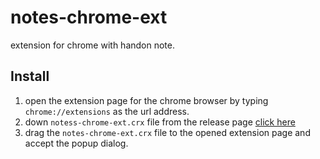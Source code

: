 # notes-chrome-ext
extension for chrome with handon note.

## Install

1. open the extension page for the chrome browser by typing `chrome://extensions` as the url address.
2. down `notess-chrome-ext.crx` file from the release page <a href="https://github.com/reed-lau/notes-chrome-ext/releases" target="_blank">click here</a>
3. drag the `notes-chrome-ext.crx` file to the opened extension page and accept the popup dialog.
